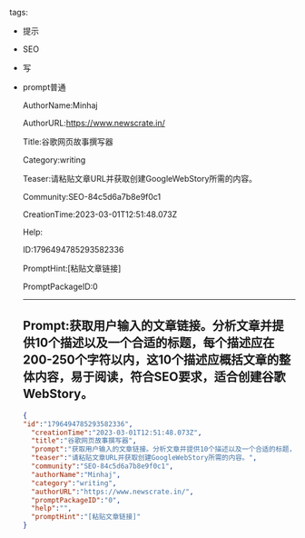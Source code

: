   tags: 
- 提示
- SEO
- 写
- prompt普通

  AuthorName:Minhaj

  AuthorURL:https://www.newscrate.in/

  Title:谷歌网页故事撰写器

  Category:writing

  Teaser:请粘贴文章URL并获取创建GoogleWebStory所需的内容。

  Community:SEO-84c5d6a7b8e9f0c1

  CreationTime:2023-03-01T12:51:48.073Z

  Help:

  ID:1796494785293582336

  PromptHint:[粘贴文章链接]

  PromptPackageID:0

  ---

  ## Prompt:获取用户输入的文章链接。分析文章并提供10个描述以及一个合适的标题，每个描述应在200-250个字符以内，这10个描述应概括文章的整体内容，易于阅读，符合SEO要求，适合创建谷歌WebStory。

  ```json
  {
  "id":"1796494785293582336",
    "creationTime":"2023-03-01T12:51:48.073Z",
    "title":"谷歌网页故事撰写器",
    "prompt":"获取用户输入的文章链接。分析文章并提供10个描述以及一个合适的标题，每个描述应在200-250个字符以内，这10个描述应概括文章的整体内容，易于阅读，符合SEO要求，适合创建谷歌WebStory。",
    "teaser":"请粘贴文章URL并获取创建GoogleWebStory所需的内容。",
    "community":"SEO-84c5d6a7b8e9f0c1",
    "authorName":"Minhaj",
    "category":"writing",
    "authorURL":"https://www.newscrate.in/",
    "promptPackageID":"0",
    "help":"",
    "promptHint":"[粘贴文章链接]"
  }
  ```
